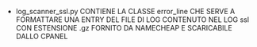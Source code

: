 - log_scanner_ssl.py CONTIENE LA CLASSE error_line 
   CHE SERVE A FORMATTARE UNA ENTRY DEL FILE DI LOG 
   CONTENUTO NEL LOG ssl CON ESTENSIONE .gz 
   FORNITO DA NAMECHEAP E SCARICABILE DALLO CPANEL
